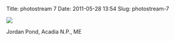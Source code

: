 Title: photostream 7
Date: 2011-05-28 13:54
Slug: photostream-7

[![](http://martinfowler.com/photos/7.jpg)](http://martinfowler.com/photos/7.html)

</p>

</p>

Jordan Pond, Acadia N.P., ME

</p>

